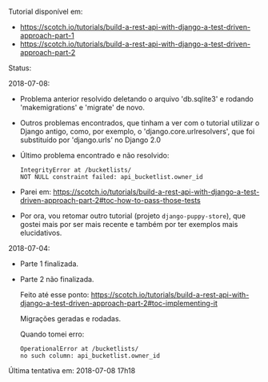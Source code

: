 Tutorial disponível em:

- https://scotch.io/tutorials/build-a-rest-api-with-django-a-test-driven-approach-part-1
- https://scotch.io/tutorials/build-a-rest-api-with-django-a-test-driven-approach-part-2

Status:

2018-07-08:

- Problema anterior resolvido deletando o arquivo 'db.sqlite3' e rodando 'makemigrations' e 'migrate' de novo. 
 
- Outros problemas encontrados, que tinham a ver com o tutorial utilizar o Django antigo, como, por exemplo, o 'django.core.urlresolvers', que foi substituído por 'django.urls' no Django 2.0

- Último problema encontrado e não resolvido:

    ```
    IntegrityError at /bucketlists/
    NOT NULL constraint failed: api_bucketlist.owner_id
    ```

- Parei em: https://scotch.io/tutorials/build-a-rest-api-with-django-a-test-driven-approach-part-2#toc-how-to-pass-those-tests

- Por ora, vou retomar outro tutorial (projeto `django-puppy-store`), que gostei mais por ser mais recente e também por ter exemplos mais elucidativos.


2018-07-04:

- Parte 1 finalizada.

- Parte 2 não finalizada.
   
   Feito até esse ponto: https://scotch.io/tutorials/build-a-rest-api-with-django-a-test-driven-approach-part-2#toc-implementing-it
   
   Migrações geradas e rodadas.
   
   Quando tomei erro:
   
    ```
    OperationalError at /bucketlists/
    no such column: api_bucketlist.owner_id
    ```

Última tentativa em: 2018-07-08 17h18